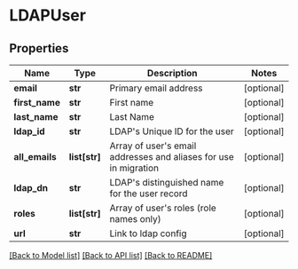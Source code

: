# LDAPUser

## Properties
Name | Type | Description | Notes
------------ | ------------- | ------------- | -------------
**email** | **str** | Primary email address | [optional] 
**first_name** | **str** | First name | [optional] 
**last_name** | **str** | Last Name | [optional] 
**ldap_id** | **str** | LDAP&#39;s Unique ID for the user | [optional] 
**all_emails** | **list[str]** | Array of user&#39;s email addresses and aliases for use in migration | [optional] 
**ldap_dn** | **str** | LDAP&#39;s distinguished name for the user record | [optional] 
**roles** | **list[str]** | Array of user&#39;s roles (role names only) | [optional] 
**url** | **str** | Link to ldap config | [optional] 

[[Back to Model list]](../README.md#documentation-for-models) [[Back to API list]](../README.md#documentation-for-api-endpoints) [[Back to README]](../README.md)


